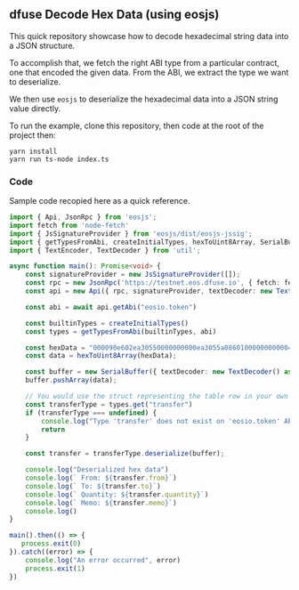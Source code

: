 ## dfuse Decode Hex Data (using eosjs)

This quick repository showcase how to decode hexadecimal string data
into a JSON structure.

To accomplish that, we fetch the right ABI type from a particular
contract, one that encoded the given data. From the ABI, we extract
the type we want to deserialize.

We then use `eosjs` to deserialize the hexadecimal data into a JSON
string value directly.

To run the example, clone this repository, then code at the root of
the project then:

```
yarn install
yarn run ts-node index.ts
```

### Code

Sample code recopied here as a quick reference.

```typescript
import { Api, JsonRpc } from 'eosjs';
import fetch from 'node-fetch'
import { JsSignatureProvider } from 'eosjs/dist/eosjs-jssig';
import { getTypesFromAbi, createInitialTypes, hexToUint8Array, SerialBuffer } from 'eosjs/dist/eosjs-serialize';
import { TextEncoder, TextDecoder } from 'util';

async function main(): Promise<void> {
    const signatureProvider = new JsSignatureProvider([]);
    const rpc = new JsonRpc('https://testnet.eos.dfuse.io', { fetch: fetch as any });
    const api = new Api({ rpc, signatureProvider, textDecoder: new TextDecoder() as any, textEncoder: new TextEncoder() });

    const abi = await api.getAbi("eosio.token")

    const builtinTypes = createInitialTypes()
    const types = getTypesFromAbi(builtinTypes, abi)

    const hexData = "000090e602ea30550000000000ea3055a08601000000000004454f530000000005656f736a73"
    const data = hexToUint8Array(hexData);

    const buffer = new SerialBuffer({ textDecoder: new TextDecoder() as any, textEncoder: new TextEncoder() });
    buffer.pushArray(data);

    // You would use the struct representing the table row in your own code
    const transferType = types.get("transfer")
    if (transferType === undefined) {
        console.log("Type 'transfer' does not exist on 'eosio.token' ABI")
        return
    }

    const transfer = transferType.deserialize(buffer);

    console.log("Deserialized hex data")
    console.log(` From: ${transfer.from}`)
    console.log(` To: ${transfer.to}`)
    console.log(` Quantity: ${transfer.quantity}`)
    console.log(` Memo: ${transfer.memo}`)
    console.log()
}

main().then(() => {
   process.exit(0)
}).catch((error) => {
    console.log("An error occurred", error)
    process.exit(1)
})
```
